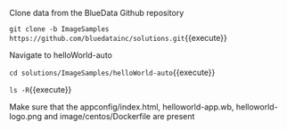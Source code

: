 
Clone data from the BlueData Github repository 

`git clone -b ImageSamples https://github.com/bluedatainc/solutions.git`{{execute}}

Navigate to helloWorld-auto

`cd solutions/ImageSamples/helloWorld-auto`{{execute}}

`ls -R`{{execute}}

Make sure that the appconfig/index.html, helloworld-app.wb, helloworld-logo.png and image/centos/Dockerfile are present
